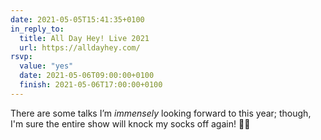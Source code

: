 ```yaml
---
date: 2021-05-05T15:41:35+0100
in_reply_to:
  title: All Day Hey! Live 2021
  url: https://alldayhey.com/
rsvp:
  value: "yes"
  date: 2021-05-06T09:00:00+0100
  finish: 2021-05-06T17:00:00+0100
---
```


There are some talks I’m *immensely* looking forward to this year; though, I'm sure the entire show will knock my socks off again! 🧦💨
